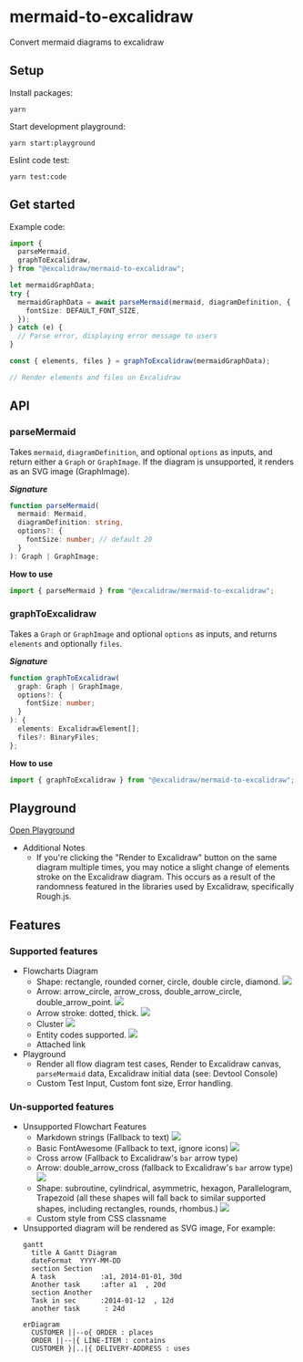 # mermaid-to-excalidraw

Convert mermaid diagrams to excalidraw

## Setup

Install packages:

```
yarn
```

Start development playground:

```
yarn start:playground
```

Eslint code test:

```
yarn test:code
```

## Get started

Example code:

```ts
import {
  parseMermaid,
  graphToExcalidraw,
} from "@excalidraw/mermaid-to-excalidraw";

let mermaidGraphData;
try {
  mermaidGraphData = await parseMermaid(mermaid, diagramDefinition, {
    fontSize: DEFAULT_FONT_SIZE,
  });
} catch (e) {
  // Parse error, displaying error message to users
}

const { elements, files } = graphToExcalidraw(mermaidGraphData);

// Render elements and files on Excalidraw
```

## API

### parseMermaid

Takes `mermaid`, `diagramDefinition`, and optional `options` as inputs, and return either a `Graph` or `GraphImage`. If the diagram is unsupported, it renders as an SVG image (GraphImage).

**_Signature_**

```ts
function parseMermaid(
  mermaid: Mermaid,
  diagramDefinition: string,
  options?: {
    fontSize: number; // default 20
  }
): Graph | GraphImage;
```

**How to use**

```ts
import { parseMermaid } from "@excalidraw/mermaid-to-excalidraw";
```

### graphToExcalidraw

Takes a `Graph` or `GraphImage` and optional `options` as inputs, and returns `elements` and optionally `files`.

**_Signature_**

```ts
function graphToExcalidraw(
  graph: Graph | GraphImage,
  options?: {
    fontSize: number;
  }
): {
  elements: ExcalidrawElement[];
  files?: BinaryFiles;
};
```

**How to use**

```ts
import { graphToExcalidraw } from "@excalidraw/mermaid-to-excalidraw";
```

## Playground

[Open Playground](https://mermaid-to-excalidraw.vercel.app)

- Additional Notes
  - If you're clicking the "Render to Excalidraw" button on the same diagram multiple times, you may notice a slight change of elements stroke on the Excalidraw diagram. This occurs as a result of the randomness featured in the libraries used by Excalidraw, specifically Rough.js.

## Features

### Supported features

- Flowcharts Diagram
  - Shape: rectangle, rounded corner, circle, double circle, diamond.
    ![](./images/example-shape.png)
  - Arrow: arrow_circle, arrow_cross, double_arrow_circle, double_arrow_point.
    ![](./images/example-arrow-type.png)
  - Arrow stroke: dotted, thick.
    ![](./images/example-arrow-style.png)
  - Cluster
    ![](./images/example-cluster.png)
  - Entity codes supported.
    ![](./images/example-entity-code.png)
  - Attached link
- Playground
  - Render all flow diagram test cases, Render to Excalidraw canvas, `parseMermaid` data, Excalidraw initial data (see: Devtool Console)
  - Custom Test Input, Custom font size, Error handling.

### Un-supported features

- Unsupported Flowchart Features
  - Markdown strings (Fallback to text)
    ![](./images/unsupported/markdown.png)
  - Basic FontAwesome (Fallback to text, ignore icons)
    ![](./images/unsupported/fontawesome.png)
  - Cross arrow (Fallback to Excalidraw's `bar` arrow type)
  - Arrow: double_arrow_cross (fallback to Excalidraw's `bar` arrow type)
    ![](./images/unsupported/cross-arrow.png)
  - Shape: subroutine, cylindrical, asymmetric, hexagon, Parallelogram, Trapezoid (all these shapes will fall back to similar supported shapes, including rectangles, rounds, rhombus.)
    ![](./images/unsupported/shapes.png)
  - Custom style from CSS classname
- Unsupported diagram will be rendered as SVG image, For example:
  ```
  gantt
    title A Gantt Diagram
    dateFormat  YYYY-MM-DD
    section Section
    A task           :a1, 2014-01-01, 30d
    Another task     :after a1  , 20d
    section Another
    Task in sec      :2014-01-12  , 12d
    another task      : 24d
  ```
  ```
  erDiagram
    CUSTOMER ||--o{ ORDER : places
    ORDER ||--|{ LINE-ITEM : contains
    CUSTOMER }|..|{ DELIVERY-ADDRESS : uses
  ```
